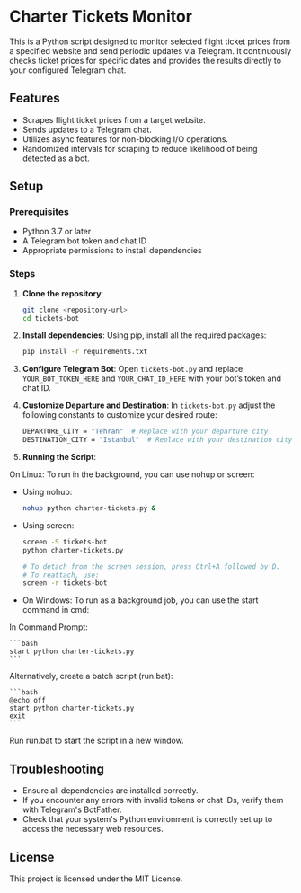 # Charter Tickets Monitor

This is a Python script designed to monitor selected flight ticket prices from a specified website and send periodic updates via Telegram. It continuously checks ticket prices for specific dates and provides the results directly to your configured Telegram chat.

## Features
- Scrapes flight ticket prices from a target website.
- Sends updates to a Telegram chat.
- Utilizes async features for non-blocking I/O operations.
- Randomized intervals for scraping to reduce likelihood of being detected as a bot.

## Setup

### Prerequisites
- Python 3.7 or later
- A Telegram bot token and chat ID
- Appropriate permissions to install dependencies

### Steps

1. **Clone the repository**:

   ```bash
   git clone <repository-url>
   cd tickets-bot
   ```
2. **Install dependencies**:
Using pip, install all the required packages:


   ```bash
   pip install -r requirements.txt
   ```
3. **Configure Telegram Bot**:
Open `tickets-bot.py` and replace `YOUR_BOT_TOKEN_HERE` and `YOUR_CHAT_ID_HERE` with your bot’s token and chat ID.

4. **Customize Departure and Destination**:
In `tickets-bot.py`  adjust the following constants to customize your desired route:
    ```bash
    DEPARTURE_CITY = "Tehran"  # Replace with your departure city
    DESTINATION_CITY = "Istanbul"  # Replace with your destination city
    ```

5. **Running the Script**:

On Linux: To run in the background, you can use nohup or screen:

- Using nohup:

    ```bash
    nohup python charter-tickets.py &
    ```

- Using screen:

    ```bash
    screen -S tickets-bot
    python charter-tickets.py

    # To detach from the screen session, press Ctrl+A followed by D.
    # To reattach, use:
    screen -r tickets-bot
    ```

- On Windows: To run as a background job, you can use the start command in cmd:

In Command Prompt:

    ```bash
    start python charter-tickets.py
    ```
Alternatively, create a batch script (run.bat):

    ```bash
    @echo off
    start python charter-tickets.py
    exit
    ```

Run run.bat to start the script in a new window.

## Troubleshooting

- Ensure all dependencies are installed correctly.
- If you encounter any errors with invalid tokens or chat IDs, verify them with Telegram's BotFather.
- Check that your system's Python environment is correctly set up to access the necessary web resources.

## License

This project is licensed under the MIT License.